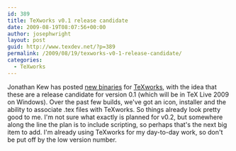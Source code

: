 ```yaml
---
id: 389
title: TeXworks v0.1 release candidate
date: 2009-08-19T08:07:56+00:00
author: josephwright
layout: post
guid: http://www.texdev.net/?p=389
permalink: /2009/08/19/texworks-v0-1-release-candidate/
categories:
  - TeXworks
---
```

Jonathan Kew has posted <a href="http://code.google.com/p/texworks/downloads/list">new binaries</a> for <a title="TeXworks: lowering the entry barrier to the TeX world" href="http://www.texworks.org/">TeXworks</a>, with the idea that these are a release candidate for version 0.1 (which will be in TeX Live 2009 on Windows). Over the past few builds, we've got an icon, installer and the ability to associate .tex files with TeXworks. So things already look pretty good to me. I'm not sure what exactly is planned for v0.2, but somewhere along the line the plan is to include scripting, so perhaps that's the next big item to add. I'm already using TeXworks for my day-to-day work, so don't be put off by the low version number.